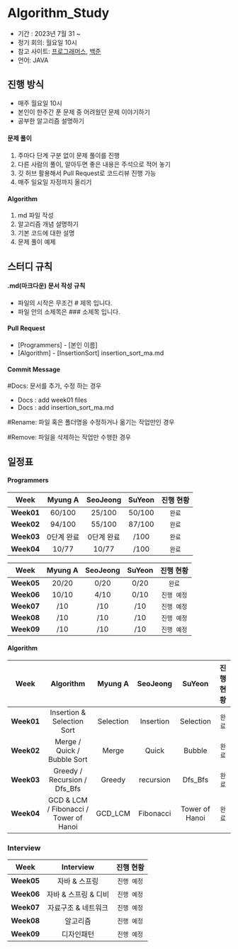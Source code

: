 # Algorithm_Study
- 기간 : 2023년 7월 31 ~
- 정기 회의: 월요일 10시 
- 참고 사이트: [프로그래머스](https://programmers.co.kr/learn/challenges), [백준](https://www.acmicpc.net/)
- 언어: JAVA

## 진행 방식
- 매주 월요일 10시
- 본인이 한주간 푼 문제 중 어려웠던 문제 이야기하기
- 공부한 알고리즘 설명하기
  
#### 문제 풀이

1. 주마다 단계 구분 없이 문제 풀이를 진행
2. 다른 사람의 풀이, 알아두면 좋은 내용은 주석으로 적어 놓기
3. 깃 허브 활용해서 Pull Request로 코드리뷰 진행 가능
4. 매주 일요일 자정까지 올리기

#### Algorithm

1. md 파일 작성
2. 알고리즘 개념 설명하기
3. 기본 코드에 대한 설명
4. 문제 풀이 예제



## 스터디 규칙

#### .md(마크다운) 문서 작성 규칙
- 파일의 시작은 무조건 # 제목 입니다.
- 파일 안의 소제목은 ### 소제목 입니다.

#### Pull Request

- [Programmers] - [본인 이름] 
- [Algorithm] - [InsertionSort] insertion_sort_ma.md

#### Commit Message

#Docs: 문서를 추가, 수정 하는 경우 
- Docs : add week01 files
- Docs : add insertion_sort_ma.md
  
#Rename: 파일 혹은 폴더명을 수정하거나 옮기는 작업만인 경우

#Remove: 파일을 삭제하는 작업만 수행한 경우 


## 일정표

#### Programmers

|  **Week**  |   **Myung A**  |  **SeoJeong**  |   **SuYeon**   | **진행 현황** |
| :--------: | :------------: | :------------: | :------------: | :-----------: |
| **Week01** |     60/100     |     25/100     |     50/100     |     `완료`    |
| **Week02** |     94/100     |     55/100     |     87/100     |     `완료`    |
| **Week03** |   0단계 완료   |   0단계 완료   |       /100     |     `완료`    |
| **Week04** |     10/77      |     10/77      |       /100     |     `완료`    |


|  **Week**  |   **Myung A**  |  **SeoJeong**  |   **SuYeon**   | **진행 현황** |
| :--------: | :------------: | :------------: | :------------: | :-----------: |
| **Week05** |      20/20     |       0/20     |       0/20     |     `완료`    |
| **Week06** |      10/10     |       4/10     |       0/10     |  `진행 예정`  |
| **Week07** |        /10     |        /10     |        /10     |  `진행 예정`  |
| **Week08** |        /10     |        /10     |        /10     |  `진행 예정`  |
| **Week09** |        /10     |        /10     |        /10     |  `진행 예정`  |



#### Algorithm

|  **Week**  |                **Algorithm**             |   **Myung A**  |  **SeoJeong**  |   **SuYeon**   | **진행 현황** |
| :--------: | :--------------------------------------: | :------------: | :------------: | :------------: | :-----------: |
| **Week01** |         Insertion & Selection Sort       |    Selection   |    Insertion   |    Selection   |     `완료`    |
| **Week02** |         Merge / Quick / Bubble Sort      |      Merge     |      Quick     |      Bubble    |     `완료`    |
| **Week03** |        Greedy / Recursion / Dfs_Bfs      |     Greedy     |    recursion   |     Dfs_Bfs    |     `완료`    |
| **Week04** |  GCD & LCM / Fibonacci / Tower of Hanoi  |     GCD_LCM    |    Fibonacci   | Tower of Hanoi |     `완료`    |


### Interview

|  **Week**  |                **Interview**             | **진행 현황** |
| :--------: | :--------------------------------------: | :-----------: |
| **Week05** |                자바 & 스프링             |   `진행 예정`  |
| **Week06** |             자바 & 스프링 & 디비         |   `진행 예정`  |
| **Week07** |             자료구조 & 네트워크          |   `진행 예정`  |
| **Week08** |                  알고리즘                |   `진행 예정`  |
| **Week09** |                 디자인패턴               |   `진행 예정`  |
